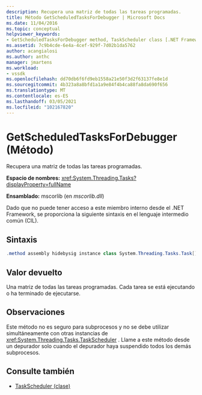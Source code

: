 ```yaml
---
description: Recupera una matriz de todas las tareas programadas.
title: Método GetScheduledTasksForDebugger | Microsoft Docs
ms.date: 11/04/2016
ms.topic: conceptual
helpviewer_keywords:
- GetScheduledTasksForDebugger method, TaskScheduler class [.NET Framework debug engines]
ms.assetid: 7c9b4cde-6e4a-4cef-929f-7d02b1da5762
author: acangialosi
ms.author: anthc
manager: jmartens
ms.workload:
- vssdk
ms.openlocfilehash: dd70db6f6fd9eb1558a21e50f3d2f63137fe8e1d
ms.sourcegitcommit: 4b323a8a8bfd1a1a9e84f4b4ca88fa8da690f656
ms.translationtype: MT
ms.contentlocale: es-ES
ms.lasthandoff: 03/05/2021
ms.locfileid: "102167820"
---
```

# <a name="getscheduledtasksfordebugger-method"></a>GetScheduledTasksForDebugger (Método)
Recupera una matriz de todas las tareas programadas.

 **Espacio de nombres:** <xref:System.Threading.Tasks?displayProperty=fullName>

 **Ensamblado:** mscorlib (en *mscorlib.dll*)

 Dado que no puede tener acceso a este miembro interno desde el .NET Framework, se proporciona la siguiente sintaxis en el lenguaje intermedio común (CIL).

## <a name="syntax"></a>Sintaxis

```csharp
.method assembly hidebysig instance class System.Threading.Tasks.Task[] GetScheduledTasksForDebugger() cil managed
```

## <a name="return-value"></a>Valor devuelto
 Una matriz de todas las tareas programadas. Cada tarea se está ejecutando o ha terminado de ejecutarse.

## <a name="remarks"></a>Observaciones
 Este método no es seguro para subprocesos y no se debe utilizar simultáneamente con otras instancias de <xref:System.Threading.Tasks.TaskScheduler> . Llame a este método desde un depurador solo cuando el depurador haya suspendido todos los demás subprocesos.

## <a name="see-also"></a>Consulte también
- [TaskScheduler (clase)](../../extensibility/debugger/taskscheduler-class-internal-members.md)
